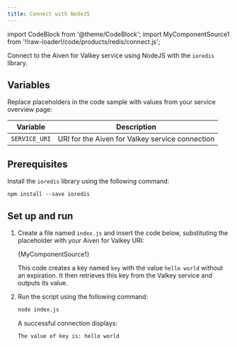 ```yaml
---
title: Connect with NodeJS
---
```


import CodeBlock from '@theme/CodeBlock';
import MyComponentSource1 from '!!raw-loader!/code/products/redis/connect.js';

Connect to the Aiven for Valkey service using NodeJS with the `ioredis` library.

## Variables

Replace placeholders in the code sample with values from your service overview page:

 | Variable    | Description                                                  |
 | ----------- | ------------------------------------------------------------ |
 | `SERVICE_URI`| URI for the Aiven for Valkey service connection |

## Prerequisites

Install the `ioredis` library using the following command:

```shell
npm install --save ioredis
```

## Set up and run

1. Create a file named `index.js` and insert the code below,
   substituting the placeholder with your Aiven for Valkey URI:

   <CodeBlock language='javascript'>{MyComponentSource1}</CodeBlock>

   This code creates a key named `key` with the value `hello world` without an expiration.
   It then retrieves this key from the Valkey service and outputs its value.

1. Run the script using the following command:

   ```bash
   node index.js
   ```

   A successful connection displays:

   ```plaintext
   The value of key is: hello world
   ```
